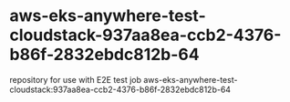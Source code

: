 # aws-eks-anywhere-test-cloudstack-937aa8ea-ccb2-4376-b86f-2832ebdc812b-64
repository for use with E2E test job aws-eks-anywhere-test-cloudstack:937aa8ea-ccb2-4376-b86f-2832ebdc812b-64
